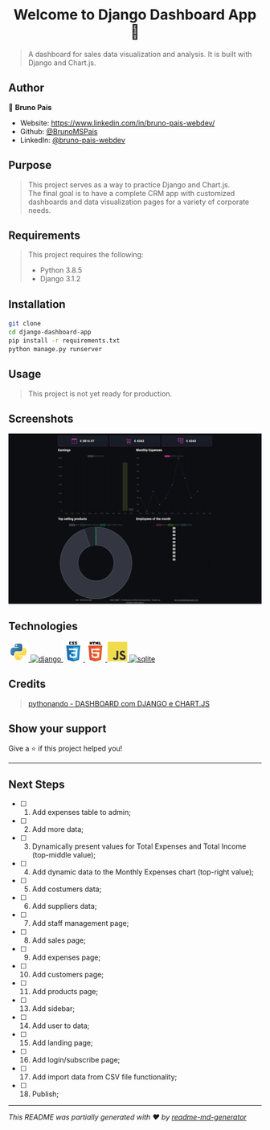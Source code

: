 <h1 align="center">Welcome to Django Dashboard App 👋</h1>
<!-- <p>
  <img alt="Version" src="https://img.shields.io/badge/version-development-blue.svg?cacheSeconds=2592000" />
</p> -->

> A dashboard for sales data visualization and analysis.
> It is built with Django and Chart.js.

## Author

👤 **Bruno Pais**

* Website: <https://www.linkedin.com/in/bruno-pais-webdev/>
* Github: [@BrunoMSPais](https://github.com/BrunoMSPais)
* LinkedIn: [@bruno-pais-webdev](https://linkedin.com/in/bruno-pais-webdev)

## Purpose

> This project serves as a way to practice Django and Chart.js.<br>
> The final goal is to have a complete CRM app with customized dashboards and data visualization pages for a variety of corporate needs.

## Requirements

> This project requires the following:
>
> * Python 3.8.5
> * Django 3.1.2

## Installation
  
  ```sh
  git clone
  cd django-dashboard-app
  pip install -r requirements.txt
  python manage.py runserver
  ```

## Usage

> This project is not yet ready for production.

## Screenshots

![web](./images/web.png)

## Technologies

<p align="left">
  <a href="https://www.python.org" target="_blank" rel="noreferrer">
    <img src="https://raw.githubusercontent.com/devicons/devicon/master/icons/python/python-original.svg" alt="python" width="40" height="40"/>
  </a>
  <a href="https://www.djangoproject.com/" target="_blank" rel="noreferrer">
    <img src="https://cdn.worldvectorlogo.com/logos/django.svg" alt="django" width="40" height="40"/>
  </a>
  <a href="https://www.w3schools.com/css/" target="_blank" rel="noreferrer">
    <img src="https://raw.githubusercontent.com/devicons/devicon/master/icons/css3/css3-original-wordmark.svg" alt="css3" width="40" height="40"/>
  </a>
  <a href="https://www.w3.org/html/" target="_blank" rel="noreferrer">
    <img src="https://raw.githubusercontent.com/devicons/devicon/master/icons/html5/html5-original-wordmark.svg" alt="html5" width="40" height="40"/>
  </a>
  <a href="https://developer.mozilla.org/en-US/docs/Web/JavaScript" target="_blank" rel="noreferrer">
    <img src="https://raw.githubusercontent.com/devicons/devicon/master/icons/javascript/javascript-original.svg" alt="javascript" width="40" height="40"/>
  </a>
  <a href="https://www.sqlite.org/" target="_blank" rel="noreferrer">
    <img src="https://www.vectorlogo.zone/logos/sqlite/sqlite-icon.svg" alt="sqlite" width="40" height="40"/>
  </a>
</p>

## Credits

> [pythonando - DASHBOARD com DJANGO e CHART.JS](https://external.ink?to=/www.youtube.com/watch?v=HozwGeEiXIk)

## Show your support

Give a ⭐️ if this project helped you!

***

## Next Steps

* [ ] 1. Add expenses table to admin;
* [ ] 2. Add more data;
* [ ] 3. Dynamically present values for Total Expenses and Total Income (top-middle value);
* [ ] 4. Add dynamic data to the Monthly Expenses chart (top-right value);
* [ ] 5. Add costumers data;
* [ ] 6. Add suppliers data;
* [ ] 7. Add staff management page;
* [ ] 8. Add sales page;
* [ ] 9. Add expenses page;
* [ ] 10. Add customers page;
* [ ] 11. Add products page;
* [ ] 13. Add sidebar;
* [ ] 14. Add user to data;
* [ ] 15. Add landing page;
* [ ] 16. Add login/subscribe page;
* [ ] 17. Add import data from CSV file functionality;
* [ ] 18. Publish;

***
_This README was partially generated with ❤️ by [readme-md-generator](https://github.com/kefranabg/readme-md-generator)_
